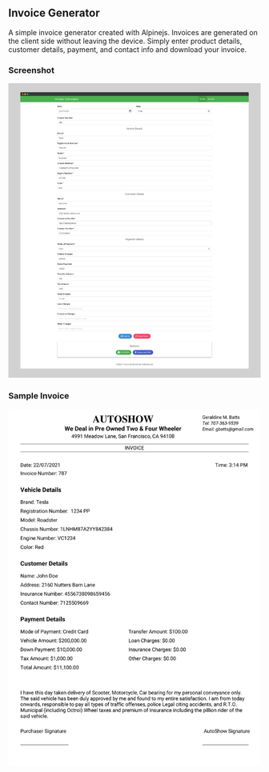 ## Invoice Generator
A simple invoice generator created with Alpinejs. Invoices are generated on the client side without leaving the device. Simply enter product details, customer details, payment, and contact info and download your invoice.

### Screenshot
![Invoice Generator screenshot](readme/Invoice-Generator.png "Invoice Generator screenshot")

### Sample Invoice 
![Sample Invoice screenshot](readme/Sample-Invoice.png "Sample Invoice screenshot")
